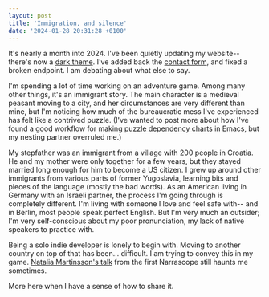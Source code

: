 ```yaml
---
layout: post
title: 'Immigration, and silence'
date: '2024-01-28 20:31:28 +0100'
---
```


It's nearly a month into 2024. I've been quietly updating my website--
there's now a [dark theme](https://adactio.com/journal/15941). I've
added back the [contact form](/about), and fixed a broken endpoint. I
am debating about what else to say.

I'm spending a lot of time working on an adventure game. Among many
other things, it's an immigrant story. The main character is a
medieval peasant moving to a city, and her circumstances are very
different than mine, but I'm noticing how much of the bureaucratic
mess I've experienced has felt like a contrived puzzle. (I've wanted
to post more about how I've found a good workflow for making [puzzle
dependency charts](https://grumpygamer.com/puzzle_dependency_charts)
in Emacs, but my nesting partner overruled me.)

My stepfather was an immigrant from a village with 200 people in
Croatia. He and my mother were only together for a few years, but they
stayed married long enough for him to become a US citizen. I grew up
around other immigrants from various parts of former Yugoslavia,
learning bits and pieces of the language (mostly the bad words). As an
American living in Germany with an Israeli partner, the process I'm
going through is completely different. I'm living with someone I love
and feel safe with-- and in Berlin, most people speak perfect
English. But I'm very much an outsider; I'm very self-conscious about
my poor pronunciation, my lack of native speakers to practice
with.

Being a solo indie developer is lonely to begin with. Moving to
another country on top of that has been... difficult. I am trying to
convey this in my game. [Natalia Martinsson's
talk](https://www.youtube.com/watch?v=ru_-CL3I39M) from the first
Narrascope still haunts me sometimes.

More here when I have a sense of how to share it.